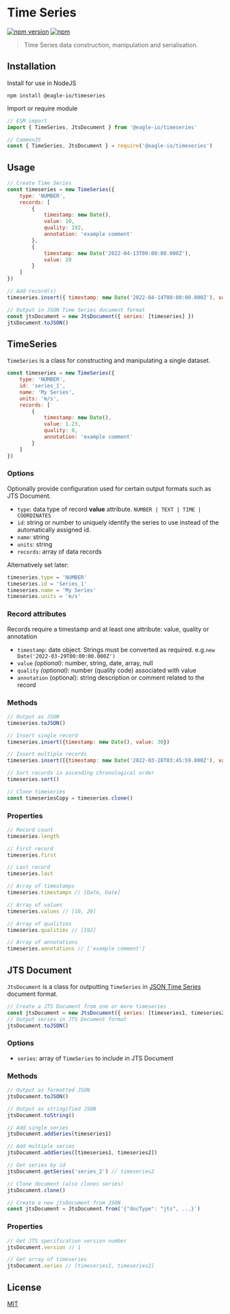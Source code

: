 # Time Series

[![npm version](https://badge.fury.io/js/@eagle-io%2Ftimeseries.svg)](https://badge.fury.io/js/@eagle-io%2Ftimeseries)
[![npm](https://img.shields.io/npm/l/@eagle-io/timeseries.svg?style=flat-square)](https://github.com/eagle-io/timeseries/blob/master/LICENSE)

> Time Series data construction, manipulation and serialisation.

## Installation

Install for use in NodeJS

```shell
npm install @eagle-io/timeseries
```

Import or require module
```js
// ESM import
import { TimeSeries, JtsDocument } from '@eagle-io/timeseries'

// CommonJS 
const { TimeSeries, JtsDocument } = require('@eagle-io/timeseries')
```

## Usage
```js
// Create Time Series
const timeseries = new TimeSeries({
    type: 'NUMBER',
    records: [
        {
            timestamp: new Date(),
            value: 10,
            quality: 192,
            annotation: 'example comment'
        },
        { 
            timestamp: new Date('2022-04-13T00:00:00.000Z'),
            value: 20
        }
    ]
})

// Add record(s)
timeseries.insert({ timestamp: new Date('2022-04-14T00:00:00.000Z'), value: 30 })

// Output in JSON Time Series document format
const jtsDocument = new JtsDocument({ series: [timeseries] })
jtsDocument.toJSON()
````

## TimeSeries
`TimeSeries` is a class for constructing and manipulating a single dataset.

```js
const timeseries = new TimeSeries({
    type: 'NUMBER',
    id: 'series_1',
    name: 'My Series',
    units: 'm/s',
    records: [
        {
            timestamp: new Date(),
            value: 1.23,
            quality: 0,
            annotation: 'example comment'
        }
    ]
})
```
### Options
Optionally provide configuration used for certain output formats such as JTS Document. 
- `type`: data type of record **value** attribute. `NUMBER | TEXT | TIME | COORDINATES`
- `id`: string or number to uniquely identify the series to use instead of the automatically assigned id.
- `name`: string
- `units`: string
- `records`: array of data records
  
Alternatively set later:
```js
timeseries.type = 'NUMBER'
timeseries.id = 'Series_1'
timeseries.name = 'My Series'
timeseries.units = 'm/s'
```

### Record attributes
Records require a timestamp and at least one attribute: value, quality or annotation
- `timestamp`: date object. Strings must be converted as required. e.g.`new Date('2022-03-29T00:00:00.000Z')`
- `value` *(optional)*:  number, string, date, array, null
- `quality` *(optional)*: number (quality code) associated with value
- `annotation` (optional): string description or comment related to the record

### Methods


```js
// Output as JSON
timeseries.toJSON()

// Insert single record
timeseries.insert({timestamp: new Date(), value: 30})

// Insert multiple records
timeseries.insert([{timestamp: new Date('2022-03-28T03:45:59.000Z'), value: 30}, {timestamp: new Date(), value: 40}])

// Sort records in ascending chronological order
timeseries.sort()

// Clone timeseries
const timeseriesCopy = timeseries.clone()
````

### Properties


```js
// Record count
timeseries.length

// First record
timeseries.first

// Last record
timeseries.last

// Array of timestamps
timeseries.timestamps // [Date, Date]

// Array of values
timeseries.values // [10, 20]

// Array of qualities
timeseries.qualities // [192]

// Array of annotations
timeseries.annotations // ['example comment']
````



## JTS Document

`JtsDocument` is a class for outputting `TimeSeries` in 
[JSON Time Series](https://docs.eagle.io/en/latest/reference/historic/jts.html) document format.


```js
// Create a JTS Document from one or more timeseries
const jtsDocument = new JtsDocument({ series: [timeseries1, timeseries2] })
// Output series in JTS Document format
jtsDocument.toJSON()
```

### Options

- `series`: array of `TimeSeries` to include in JTS Document

### Methods
```js
// Output as formatted JSON
jtsDocument.toJSON()

// Output as stringified JSON
jtsDocument.toString()

// Add single series
jtsDocument.addSeries(timeseries1)

// Add multiple series
jtsDocument.addSeries([timeseries1, timeseries2])

// Get series by id
jtsDocument.getSeries('series_2') // timeseries2

// Clone document (also clones series)
jtsDocument.clone()

// Create a new jtsDocument from JSON
const jtsDocument = JtsDocument.from('{"docType": "jts", ...}')
````

### Properties
```js
// Get JTS specification version number
jtsDocument.version // 1

// Get array of timeseries
jtsDocument.series // [timeseries1, timeseries2]
```

## License
[MIT](https://github.com/eagle-io/timeseries/blob/master/LICENSE)
